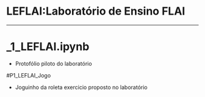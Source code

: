 # LEFLAI:Laboratório de Ensino FLAI
---

# _1_LEFLAI.ipynb
  * Protofólio piloto do laboratório

#P1_LEFLAI_Jogo
  * Joguinho da roleta exercicio proposto no laboratório
 
